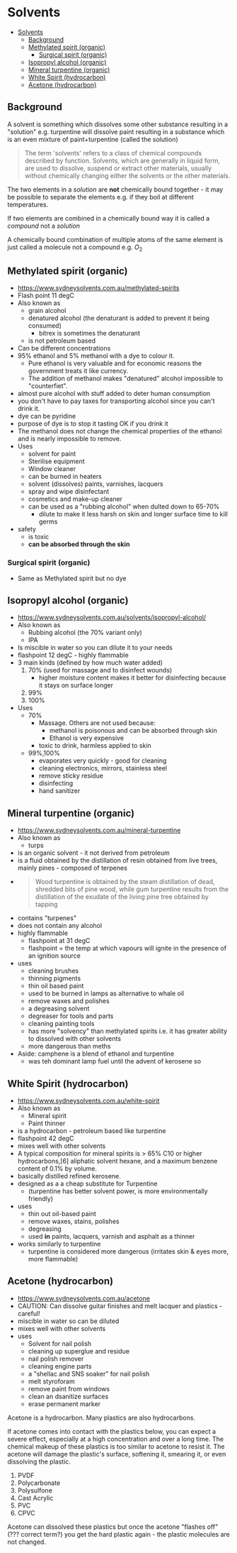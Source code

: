 # Solvents

- [Solvents](#solvents)
  - [Background](#background)
  - [Methylated spirit (organic)](#methylated-spirit-organic)
    - [Surgical spirit (organic)](#surgical-spirit-organic)
  - [Isopropyl alcohol (organic)](#isopropyl-alcohol-organic)
  - [Mineral turpentine (organic)](#mineral-turpentine-organic)
  - [White Spirit (hydrocarbon)](#white-spirit-hydrocarbon)
  - [Acetone (hydrocarbon)](#acetone-hydrocarbon)

## Background

A solvent is something which dissolves some other substance resulting in a
"solution" e.g. turpentine will dissolve paint resulting in a substance which is
an even mixture of paint+turpentine (called the solution)

> The term 'solvents' refers to a class of chemical compounds described by
> function. Solvents, which are generally in liquid form, are used to dissolve,
> suspend or extract other materials, usually without chemically changing either
> the solvents or the other materials.

The two elements in a _solution_ are **not** chemically bound together - it may be possible to separate the elements e.g. if they boil at different temperatures.

If two elements are combined in a chemically bound way it is called a _compound_ not a _solution_

A chemically bound combination of multiple atoms of the same element is just called a molecule not a compound e.g. $O_{2}$

## Methylated spirit (organic)

-   https://www.sydneysolvents.com.au/methylated-spirits
-   Flash point 11 degC
-   Also known as
    -   grain alcohol
    -   denatured alcohol (the denaturant is added to prevent it being consumed)
        -   bitrex is sometimes the denaturant
    -   is not petroleum based
-   Can be different concentrations
-   95% ethanol and 5% methanol with a dye to colour it.
    -   Pure ethanol is very valuable and for economic reasons the government treats it like currency.
    -   The addition of methanol makes "denatured" alcohol impossible to "counterfiet".
-   almost pure alcohol with stuff added to deter human consumption
-   you don't have to pay taxes for transporting alcohol since you can't drink it.
-   dye can be pyridine
-   purpose of dye is to stop it tasting OK if you drink it
-   The methanol does not change the chemical properties of the ethanol and is nearly impossible to remove.
-   Uses
    -   solvent for paint
    -   Sterilise equipment
    -   Window cleaner
    -   can be burned in heaters
    -   solvent (dissolves) paints, varnishes, lacquers
    -   spray and wipe disinfectant
    -   cosmetics and make-up cleaner
    -   can be used as a "rubbing alcohol" when dulted down to 65-70%
        -   dilute to make it less harsh on skin and longer surface time to kill germs
-   safety
    -   is toxic
    -   **can be absorbed through the skin**

### Surgical spirit (organic)

-   Same as Methylated spirit but no dye

## Isopropyl alcohol (organic)

-   https://www.sydneysolvents.com.au/solvents/isopropyl-alcohol/
-   Also known as
    -   Rubbing alcohol (the 70% variant only)
    -   IPA
-   Is miscible in water so you can dilute it to your needs
-   flashpoint 12 degC - highly flammable
-   3 main kinds (defined by how much water added)
    1.  70% (used for massage and to disinfect wounds)
        -   higher moisture content makes it better for disinfecting because it stays on surface longer
    1.  99%
    1.  100%
-   Uses
    -   70%
        -   Massage. Others are not used because:
            -   methanol is poisonous and can be absorbed through skin
            -   Ethanol is very expensive
        -   toxic to drink, harmless applied to skin
    -   99%,100%
        -   evaporates very quickly - good for cleaning
        -   cleaning electronics, mirrors, stainless steel
        -   remove sticky residue
        -   disinfecting
        -   hand sanitizer

## Mineral turpentine (organic)

-   https://www.sydneysolvents.com.au/mineral-turpentine
-   Also known as
    -   turps
-   is an organic solvent - it not derived from petroleum
-   is a fluid obtained by the distillation of resin obtained from live trees, mainly pines - composed of terpenes
-   > Wood turpentine is obtained by the steam distillation of dead, shredded bits of pine wood, while gum turpentine results from the distillation of the exudate of the living pine tree obtained by tapping
-   contains "turpenes"
-   does not contain any alcohol
-   highly flammable
    -   flashpoint at 31 degC
    -   flashpoint = the temp at which vapours will ignite in the presence of an ignition source
-   uses
    -   cleaning brushes
    -   thinning pigments
    -   thin oil based paint
    -   used to be burned in lamps as alternative to whale oil
    -   remove waxes and polishes
    -   a degreasing solvent
    -   degreaser for tools and parts
    -   cleaning painting tools
    -   has more "solvency" than methylated spirits i.e. it has greater ability to dissolved with other solvents
    -   more dangerous than meths
-   Aside: camphene is a blend of ethanol and turpentine
    -   was teh dominant lamp fuel until the advent of kerosene
so
## White Spirit (hydrocarbon)

-   https://www.sydneysolvents.com.au/white-spirit
-   Also known as
    -   Mineral spirit
    -   Paint thinner
-   is a hydrocarbon - petroleum based like turpentine
-   flashpoint 42 degC
-   mixes well with other solvents
-   A typical composition for mineral spirits is > 65% C10 or higher hydrocarbons,[6] aliphatic solvent hexane, and a maximum benzene content of 0.1% by volume.
-   basically distilled refined kerosene.
-   designed as a a cheap substitute for Turpentine
    -   (turpentine has better solvent power, is more environmentally friendly)
-   uses
    -   thin out oil-based paint
    -   remove waxes, stains, polishes
    -   degreasing
    -   used **in** paints, lacquers, varnish and asphalt as a thinner
-   works similarly to turpentine
    -   turpentine is considered more dangerous (irritates skin & eyes more, more flammable)

## Acetone (hydrocarbon)

-   https://www.sydneysolvents.com.au/acetone
-   CAUTION: Can dissolve guitar finishes and melt lacquer and plastics - careful!
-   miscible in water so can be diluted
-   mixes well with other solvents
-   uses
    -   Solvent for nail polish
    -   cleaning up superglue and residue
    -   nail polish remover
    -   cleaning engine parts
    -   a "shellac and SNS soaker" for nail polish
    -   melt styroforam
    -   remove paint from windows
    -   clean an dsanitize surfaces
    -   erase permanent marker

Acetone is a hydrocarbon. Many plastics are also hydrocarbons.

If acetone comes into contact with the plastics below, you can expect a severe
effect, especially at a high concentration and over a long time. The chemical
makeup of these plastics is too similar to acetone to resist it. The acetone
will damage the plastic's surface, softening it, smearing it, or even dissolving
the plastic.

1. PVDF
1. Polycarbonate
1. Polysulfone
1. Cast Acrylic
1. PVC
1. CPVC

Acetone can dissolved these plastics but once the acetone "flashes off" (???
correct term?) you get the hard plastic again - the plastic molecules are not
changed.
